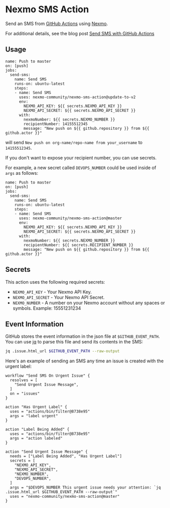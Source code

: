 # Nexmo SMS Action

Send an SMS from [GitHub Actions](https://github.com/features/actions) using [Nexmo](https://www.nexmo.com/). 

For additional details, see the blog post [Send SMS with GitHub Actions](https://www.nexmo.com/blog/2019/02/08/send-sms-github-actions-dr/)

## Usage

```workflow
name: Push to master
on: [push]
jobs:
  send-sms:
    name: Send SMS
    runs-on: ubuntu-latest
    steps:
    - name: Send SMS
      uses: nexmo-community/nexmo-sms-action@update-to-v2
      env:
        NEXMO_API_KEY: ${{ secrets.NEXMO_API_KEY }}
        NEXMO_API_SECRET: ${{ secrets.NEXMO_API_SECRET }}
      with:
        nexmoNumber: ${{ secrets.NEXMO_NUMBER }}
        recipientNumber: 14155512345
        message: "New push on ${{ github.repository }} from ${{ github.actor }}"
```

will send `New push on org-name/repo-name from your_username` to `14155512345`. 

If you don't want to expose your recipient number, you can use secrets.

For example, a new secret called `DEVOPS_NUMBER` could be used inside of `args` as follows:

```workflow
name: Push to master
on: [push]
jobs:
  send-sms:
    name: Send SMS
    runs-on: ubuntu-latest
    steps:
    - name: Send SMS
      uses: nexmo-community/nexmo-sms-action@master
      env:
        NEXMO_API_KEY: ${{ secrets.NEXMO_API_KEY }}
        NEXMO_API_SECRET: ${{ secrets.NEXMO_API_SECRET }}
      with:
        nexmoNumber: ${{ secrets.NEXMO_NUMBER }}
        recipientNumber: ${{ secrets.RECIPIENT_NUMBER }}
        message: "New push on ${{ github.repository }} from ${{ github.actor }}"
```

## Secrets

This action uses the following required secrets:

- `NEXMO_API_KEY` - Your Nexmo API Key.
- `NEXMO_API_SECRET` - Your Nexmo API Secret.
- `NEXMO_NUMBER` - A number on your Nexmo account without any spaces or symbols. Example: 15551231234


## Event Information

GitHub stores the event information in the json file at `$GITHUB_EVENT_PATH`. You can use [jq] to parse this file and send its contents in the SMS:

```sh
jq .issue.html_url $GITHUB_EVENT_PATH --raw-output
```

Here's an example of sending an SMS any time an issue is created with the urgent label:

```workflow
workflow "Send SMS On Urgent Issue" {
  resolves = [
    "Send Urgent Issue Message",
  ]
  on = "issues"
}

action "Has Urgent Label" {
  uses = "actions/bin/filter@8738e95"
  args = "label urgent"
}

action "Label Being Added" {
  uses = "actions/bin/filter@8738e95"
  args = "action labeled"
}

action "Send Urgent Issue Message" {
  needs = ["Label Being Added", "Has Urgent Label"]
  secrets = [
    "NEXMO_API_KEY",
    "NEXMO_API_SECRET",
    "NEXMO_NUMBER",
    "DEVOPS_NUMBER",
  ]
  args = "$DEVOPS_NUMBER This urgent issue needs your attention: `jq .issue.html_url $GITHUB_EVENT_PATH --raw-output`"
  uses = "nexmo-community/nexmo-sms-action@master"
}
```

[GitHub Actions]: https://github.com/actions
[Nexmo]: https://developer.nexmo.com
[jq]: https://stedolan.github.io/jq/
